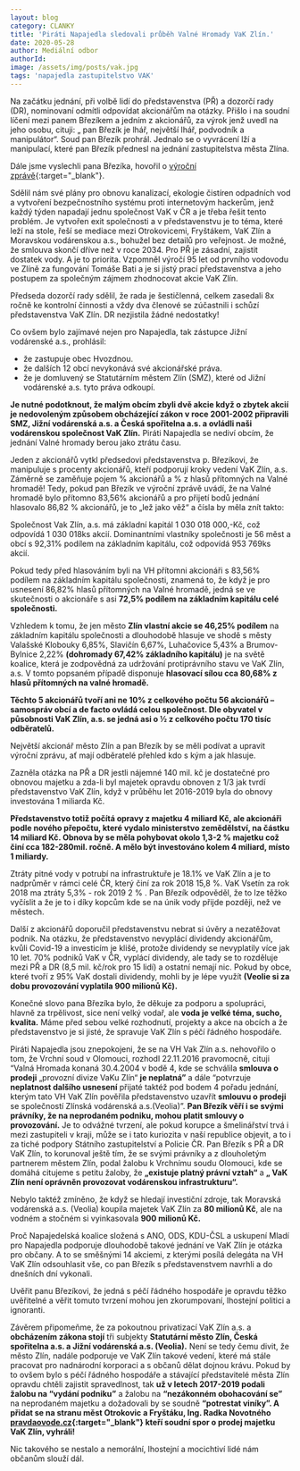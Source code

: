 ```yaml
---
layout: blog
category: CLANKY
title: 'Piráti Napajedla sledovali průběh Valné Hromady VaK Zlín.'
date: 2020-05-28
author: Mediální odbor
authorId: 
image: /assets/img/posts/vak.jpg  
tags: 'napajedla zastupitelstvo VAK'
---
```

Na začátku jednání, při volbě lidí do představenstva (PŘ) a dozorčí rady (DR), nominovaní odmítli odpovídat akcionářům na otázky. Přišlo i na soudní líčení mezi panem Březíkem a jedním z akcionářů, za výrok jenž uvedl na jeho osobu, cituji: „ pan Březík je lhář, největší lhář, podvodník a manipulátor“. Soud pan Březík prohrál. Jednalo se o vyvrácení lží a manipulací, které pan Březík přednesl na jednání zastupitelstva města Zlína.  

Dále jsme vyslechli pana Březíka, hovořil o [výroční zprávě](https://www.vakzlin.cz/spolecnost/valne-hromady){:target="_blank"}. 

Sdělil nám své  plány pro obnovu kanalizací, ekologie čistíren odpadních vod a vytvoření bezpečnostního systému proti internetovým hackerům, jenž každý týden  napadají jednu společnost VaK v ČR a je třeba řešit tento problém. Je vytvořen exit společnosti a v představenstvu je to téma, které leží na stole, řeší se mediace mezi Otrokovicemi, Fryštákem, VaK Zlín a Moravskou vodárenskou a.s., bohužel bez detailů pro veřejnost. Je možné, že smlouva skončí dříve než v roce 2034. Pro PŘ je zásadní, zajistit dostatek vody. A je to priorita. Vzpomněl výročí 95 let od prvního vodovodu ve Zlíně za fungování Tomáše Bati a je si jistý prací představenstva a jeho postupem za společným zájmem zhodnocovat akcie VaK Zlín.

Předseda dozorčí rady sdělil, že rada je šestičlenná, celkem zasedali 8x ročně  ke kontrolní činnosti a vždy dva členové se zúčastnili i schůzí představenstva VaK Zlín. DR nezjistila žádné nedostatky!

Co ovšem bylo zajímavé nejen pro Napajedla, tak zástupce Jižní vodárenské a.s., prohlásil:
 - že zastupuje obec Hvozdnou. 
 - že dalších 12 obcí nevykonává své akcionářské práva.
 - že je domluvený se Statutárním městem Zlín (SMZ), které od Jižní vodárenské a.s. tyto práva odkoupí.


**Je nutné podotknout, že malým obcím zbyli dvě akcie když o zbytek akcií je nedovoleným způsobem obcházející zákon  v roce 2001-2002 připravili SMZ, Jižní vodárenská a.s. a Česká spořitelna a.s. a ovládli naši vodárenskou společnost VaK Zlín.** Piráti Napajedla se nediví obcím, že jednání Valné hromady berou jako ztrátu času.

Jeden z akcionářů vytkl předsedovi představenstva p. Březíkovi, že manipuluje s procenty akcionářů, kteří podporují kroky vedení VaK Zlín, a.s. Záměrně se zaměňuje pojem % akcionářů a % z hlasů přítomných na Valné hromadě! Tedy, pokud pan Březík ve výroční zprávě uvádí, že na Valné hromadě bylo přítomno 83,56% akcionářů a pro přijetí bodů jednání hlasovalo 86,82 % akcionářů, je to „lež jako věž“ a čísla by měla znít takto:

Společnost Vak Zlín, a.s. má základní kapitál 1 030 018 000,-Kč, což odpovídá 1 030 018ks akcií. Dominantními vlastníky společnosti je 56 měst a obcí s 92,31% podílem na základním kapitálu, což odpovídá 953 769ks akcií.
 
Pokud tedy před hlasováním byli na VH přítomni akcionáři s 83,56% podílem na základním kapitálu společnosti, znamená to, že když je pro usnesení 86,82% hlasů přítomných na Valné hromadě, jedná se ve skutečnosti o akcionáře s asi **72,5% podílem na základním kapitálu celé společnosti.**

Vzhledem k tomu, že jen město **Zlín vlastní akcie se 46,25% podílem** na základním kapitálu společnosti a dlouhodobě hlasuje ve shodě s městy Valašské Klobouky 6,85%, Slavičín 6,67%, Luhačovice 5,43% a Brumov-Bylnice 2,22% **(dohromady 67,42% základního kapitálu)** je na světě koalice, která je zodpovědná za udržování protiprávního stavu ve VaK Zlín, a.s. V tomto popsaném případě disponuje **hlasovací sílou cca 80,68% z hlasů přítomných na valné hromadě.** 

**Těchto 5 akcionářů tvoří ani ne 10% z celkového počtu 56 akcionářů – samospráv obcí a de facto ovládá celou společnost. Dle obyvatel v působnosti VaK Zlín, a.s. se jedná asi o ½ z celkového počtu 170 tisíc odběratelů.**

Největší akcionář město Zlín a pan Březík by se měli podívat a upravit výroční zprávu, ať mají odběratelé přehled kdo s kým a jak hlasuje.

Zazněla otázka na PŘ a DR jestli nájemné 140 mil. kč je dostatečné pro obnovou majetku a zda-li byl majetek opravdu obnoven z 1/3 jak tvrdí představenstvo VaK Zlín, když v průběhu let 2016-2019 byla do obnovy investována 1 miliarda Kč.

**Představenstvo totiž počítá opravy z majetku 4 miliard Kč, ale akcionáři podle nového přepočtu, které vydalo ministerstvo zemědělství, na částku 14 miliard Kč. Obnova by se měla pohybovat okolo 1,3-2 % majetku což činí cca 182-280mil. ročně. A mělo být investováno kolem 4 miliard, místo 1 miliardy.**

Ztráty pitné vody v potrubí na infrastruktuře je 18.1% ve VaK Zlín a je to nadprůměr v rámci celé ČR, který činí za  rok 2018 15,8 %. VaK Vsetín za rok 2018 ma ztráty 5,3% - rok 2019 2 % . Pan Březík odpověděl, že to lze těžko vyčíslit a že je to i díky kopcům kde se na únik vody přijde později, než ve městech.

Další z akcionářů doporučil představenstvu nebrat si úvěry a nezatěžovat podnik. Na otázku, že představenstvo nevyplácí dividendy akcionářům, kvůli Covid-19 a investicím je klišé, protože dividendy se nevyplatily více jak 10 let. 70% podniků VaK v ČR, vyplácí dividendy, ale tady se to rozděluje mezi PŘ a DR (8,5 mil. kč/rok pro 15 lidí) a ostatní nemají nic. Pokud by obce, které tvoří z 95% VaK dostali dividendy, mohli by je lépe využít **(Veolie si za dobu provozování vyplatila 900 milionů Kč).**

Konečné slovo pana Březíka bylo, že děkuje za podporu a spolupráci, hlavně za trpělivost, sice není velký vodař, ale **voda je velké téma, sucho, kvalita.** Máme před sebou velké rozhodnutí, projekty a akce na obcích a že představenstvo je si jisté, že spravuje VaK Zlín s péčí řádného hospodáře.

Piráti Napajedla jsou znepokojeni, že se na VH Vak Zlín a.s. nehovořilo o tom, že Vrchní soud v Olomouci, rozhodl 22.11.2016 pravomocně, cituji “Valná Hromada konaná 30.4.2004 v bodě 4, kde se schválila **smlouva o prodeji** „provozní divize VaKu Zlín“ **je neplatná”** a dále “potvrzuje **neplatnost dalšího usnesení** přijaté taktéž pod bodem 4 pořadu jednání, kterým tato VH VaK Zlín pověřila představenstvo uzavřít **smlouvu o prodeji** se společností Zlínská vodárenská a.s.(Veolia)”. **Pan Březík věří i se svými právníky, že na neprodaném podniku, mohou platit smlouvy o provozování.** Je to odvážné tvrzení, ale pokud korupce a šmelinářství trvá i mezi zastupiteli v kraji, může se i tato kuriozita v naší republice objevit, a to i za tiché podpory Státního zastupitelství a Policie ČR. Pan Březík s PŘ a DR VaK Zlín, to korunoval ještě tím, že se svými právníky a z dlouholetým partnerem městem Zlín, podal žalobu k Vrchnímu soudu Olomouci, kde se domáhá citujeme s petitu žaloby, že **„existuje platný právní vztah“** a **„ VaK Zlín není oprávněn provozovat vodárenskou infrastrukturu“.**  

Nebylo taktéž zmíněno, že když se hledají investiční zdroje, tak Moravská vodárenská a.s. (Veolia) koupila majetek VaK Zlín za **80 milionů Kč**, ale na vodném a stočném si vyinkasovala **900 milionů Kč.** 

Proč Napajedelská  koalice složená s ANO, ODS, KDU-ČSL a uskupení Mladí pro Napajedla podporuje dlouhodobě takové jednání ve VaK Zlín  je otázka pro občany. A to se směšnými 14 akciemi, z kterými posílá delegáta na VH VaK Zlín odsouhlasit vše, co pan Březík s představenstvem navrhli a do dnešních dní vykonali.

 Uvěřit panu Březíkovi, že jedná s péčí řádného hospodáře je opravdu těžko uvěřitelné a věřit tomuto tvrzení mohou jen zkorumpovaní, lhostejní politici a ignoranti.

Závěrem připomeňme, že za pokoutnou privatizací VaK Zlín a.s. a **obcházením zákona stojí** tři subjekty **Statutární město Zlín, Česká spořitelna a.s. a Jižní vodárenská a.s. (Veolia).** Není se tedy čemu divit, že město Zlín, nadále podporuje ve VaK Zlín takové vedení, které má stále pracovat pro nadnárodní korporaci a s občanů dělat dojnou krávu. Pokud by to ovšem bylo s péčí řádného hospodáře a stávající představitelé města Zlín opravdu chtěli zajistit spravedlnost, tak **už v letech 2017-2019 podali žalobu na “vydání podniku”** a žalobu na **“nezákonném obohacování se”** na neprodaném majetku a dožadovali by se soudně **“potrestat viníky”. A přidat se na stranu měst Otrokovic a Fryštáku, Ing. Radka Novotného [pravdaovode.cz](https://www.pravdaovode.cz){:target="_blank"} kteří soudní spor o prodej majetku VaK Zlín, vyhráli!**

Nic takového se nestalo a nemorální, lhostejní a mocichtiví lidé nám občanům slouží dál.

